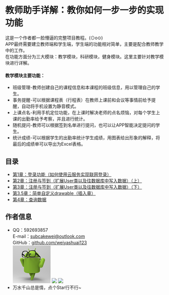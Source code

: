 # 教师助手详解：教你如何一步一步的实现功能
  这是一个作者都一脸懵逼的完整项目教程。(⊙o⊙)</br>
  APP最终需要建立教师端和学生端，学生端的功能相对简单，主要是配合教师教学中的工作。</br>
  在功能方面分为三大模块：教学模块，科研模块，健身模块。这里主要针对教学模块进行详解。</br>
#### 教学模块主要功能：
* 班级管理-教师创建自己的课程信息和本课程的班级信息，用以管理自己的学生。</br>
* 事务提醒-可以根据课程表（行程表）在教师上课前和会议等事情前给予提醒，自动将手机设置为静音模式。 </br>
* 上课点名-利用手机定位功能，在上课时解决老师的点名烦恼，对每个学生上课的出勤率给予考察，并且进行统计。</br>
* 随机提问-教师可以根据签到名单进行提问，也可以让APP智能决定提问的学生。</br>
* 统计成绩-可以根据学生的出勤率统计学生成绩，用图表给出形象的解释，将最后的成绩单可以导出为Excel表格。</br>

## 目录
* [第1章：登录功能（如何使用云服务实现联网登录）](https://github.com/weiyashuai123/TeacherAssiatant-detailed/blob/master/md/Chapter1.md)
* [第2章：注册与签到（扩展User类以及往数据库中写入数据）（上）](https://github.com/weiyashuai123/TeacherAssiatant-detailed/blob/master/md/Chapter2.md)
* [第3章：注册与签到（扩展User类以及往数据库中写入数据）（下）](https://github.com/weiyashuai123/TeacherAssiatant-detailed/blob/master/md/Chapter3.md)
* [第3.5章：简单自定义drawable（插入章）](https://github.com/weiyashuai123/TeacherAssiatant-detailed/blob/master/md/Chapter3.5.md)
* [第4章：查询数据](https://github.com/weiyashuai123/TeacherAssiatant-detailed/blob/master/md/Chapter4.md)
## 作者信息
* QQ：592693857</br>
 E-mail：subcakewei@outlook.com</br>
 GitHub：[github.com/weiyashuai123](https://github.com/weiyashuai123)</br>
            ![](https://github.com/weiyashuai123/Code-specification/blob/master/icon120.png)
 ![](https://github.com/weiyashuai123/TeacherAssiatant-detailed/blob/master/image/wechat.png)
 ![](https://github.com/weiyashuai123/TeacherAssiatant-detailed/blob/master/image/icon120.png)</br>
* 万水千山总是情，点个Star行不行~
